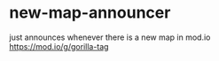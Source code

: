 # new-map-announcer
just announces whenever there is a new map in mod.io https://mod.io/g/gorilla-tag
